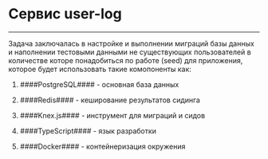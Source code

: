 # Сервис user-log
--------------------
 Задача заключалась в настройке и выполнении миграций базы данных и наполнении тестовыми данными не существующих пользователей в количестве которе понадобиться по работе  (seed) для приложения, которое будет использовать такие комопоненты как:

 1. ####PostgreSQL#### - основная база данных

 2. ####Redis#### - кеширование результатов сидинга

 3. ####Knex.js#### - инструмент для миграций и сидов

 4. ####TypeScript#### - язык разработки

 5. ####Docker#### - контейнеризация окружения
